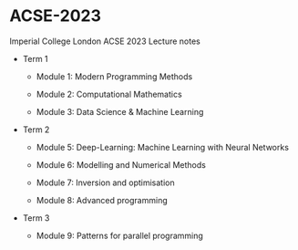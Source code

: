 # ACSE-2023

Imperial College London ACSE 2023 Lecture notes

- Term 1

  - Module 1: Modern Programming Methods 	

  - Module 2: Computational Mathematics

  - Module 3: Data Science & Machine Learning

- Term 2

  - Module 5: Deep-Learning: Machine Learning with Neural Networks 

  - Module 6: Modelling and Numerical Methods

  - Module 7: Inversion and optimisation

  - Module 8: Advanced programming

- Term 3
  - Module 9: Patterns for parallel programming